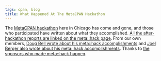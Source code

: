 ```yaml
---
tags: cpan, blog
title: What Happened At The MetaCPAN Hackathon
---
```


The [MetaCPAN hackathon](https://metacpan.org/about/meta_hack) here in
Chicago has come and gone, and those who participated have written about
what they accomplished. [All the after-hackathon reports are linked on
the meta::hack page](https://metacpan.org/about/meta_hack). From our own
members, [Doug Bell wrote about his meta::hack
accomplishments](http://blogs.perl.org/users/preaction/2016/11/metahack-log.html)
and [Joel Berger also wrote about his meta::hack
accomplishments](http://blogs.perl.org/users/joel_berger/2016/12/metahack-2016.html).
Thanks to [the sponsors who made meta::hack
happen](https://metacpan.org/about/meta_hack).
